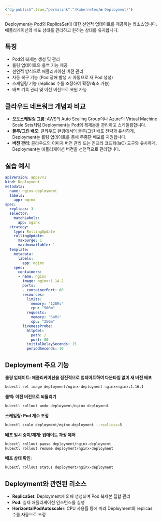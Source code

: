 ```yaml
---
{"dg-publish":true,"permalink":"/Kubernetes/▣ Deployment/"}
---
```



Deployment는 Pod와 ReplicaSet에 대한 선언적 업데이트를 제공하는 리소스입니다. 애플리케이션의 배포 상태를 관리하고 원하는 상태를 유지합니다.

## 특징

- Pod의 복제본 생성 및 관리
- 롤링 업데이트와 롤백 기능 제공
- 선언적 방식으로 애플리케이션 버전 관리
- 자동 복구 기능 (Pod 장애 발생 시 자동으로 새 Pod 생성)
- 스케일링 기능 (replicas 수를 조정하여 확장/축소 가능)
- 배포 기록 관리 및 이전 버전으로 복원 가능

## 클라우드 네트워크 개념과 비교

- **오토스케일링 그룹**: AWS의 Auto Scaling Group이나 Azure의 Virtual Machine Scale Sets처럼 Deployment는 Pod의 복제본을 관리하고 스케일링합니다.
- **블루/그린 배포**: 클라우드 환경에서의 블루/그린 배포 전략과 유사하게, Deployment는 롤링 업데이트를 통해 무중단 배포를 지원합니다.
- **버전 관리**: 클라우드의 이미지 버전 관리 또는 인프라 코드화(IaC) 도구와 유사하게, Deployment는 애플리케이션 버전을 선언적으로 관리합니다.

## 실습 예시

```yaml
apiVersion: apps/v1
kind: Deployment
metadata:
  name: nginx-deployment
  labels:
    app: nginx
spec:
  replicas: 3
  selector:
    matchLabels:
      app: nginx
  strategy:
    type: RollingUpdate
    rollingUpdate:
      maxSurge: 1
      maxUnavailable: 1
  template:
    metadata:
      labels:
        app: nginx
    spec:
      containers:
      - name: nginx
        image: nginx:1.14.2
        ports:
        - containerPort: 80
        resources:
          limits:
            memory: "128Mi"
            cpu: "500m"
          requests:
            memory: "64Mi"
            cpu: "250m"
        livenessProbe:
          httpGet:
            path: /
            port: 80
          initialDelaySeconds: 15
          periodSeconds: 10
```

## Deployment 주요 기능

**롤링 업데이트: 애플리케이션을 점진적으로 업데이트하여 다운타임 없이 새 버전 배포**

```bash
kubectl set image deployment/nginx-deployment nginx=nginx:1.16.1
```

**롤백: 이전 버전으로 되돌리기**

```bash
kubectl rollout undo deployment/nginx-deployment
```

**스케일링: Pod 개수 조정**

```bash
kubectl scale deployment/nginx-deployment --replicas=5
```

**배포 일시 중지/재개: 업데이트 과정 제어**

```bash
kubectl rollout pause deployment/nginx-deployment
kubectl rollout resume deployment/nginx-deployment
```

**배포 상태 확인:**

```bash
kubectl rollout status deployment/nginx-deployment
```

## Deployment와 관련된 리소스

- **ReplicaSet**: Deployment에 의해 생성되며 Pod 복제본 집합 관리
- **Pod**: 실제 애플리케이션 인스턴스를 실행
- **HorizontalPodAutoscaler**: CPU 사용률 등에 따라 Deployment의 replicas 수를 자동으로 조정